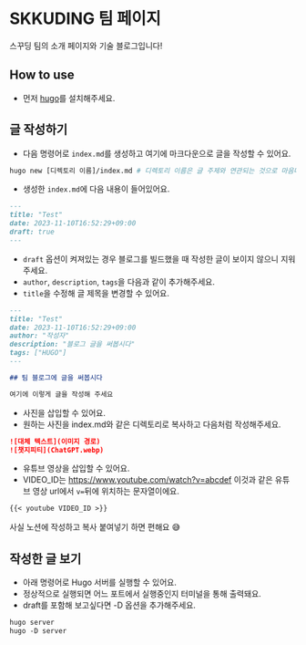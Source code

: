 # SKKUDING 팀 페이지

스꾸딩 팀의 소개 페이지와 기술 블로그입니다!

## How to use

- 먼저 [hugo](https://gohugo.io/installation/)를 설치해주세요.

## 글 작성하기

- 다음 명령어로 `index.md`를 생성하고 여기에 마크다운으로 글을 작성할 수 있어요.

```bash
hugo new [디렉토리 이름]/index.md # 디렉토리 이름은 글 주제와 연관되는 것으로 마음대로!
```

- 생성한 `index.md`에 다음 내용이 들어있어요.

```markdown
---
title: "Test"
date: 2023-11-10T16:52:29+09:00
draft: true
---
```

- `draft` 옵션이 켜져있는 경우 블로그를 빌드했을 때 작성한 글이 보이지 않으니 지워주세요.
- `author`, `description`, `tags`을 다음과 같이 추가해주세요.
- `title`을 수정해 글 제목을 변경할 수 있어요.

```markdown
---
title: "Test"
date: 2023-11-10T16:52:29+09:00
author: "작성자"
description: "블로그 글을 써봅시다"
tags: ["HUGO"]
---

## 팀 블로그에 글을 써봅시다

여기에 이렇게 글을 작성해 주세요
```

- 사진을 삽입할 수 있어요.
- 원하는 사진을 index.md와 같은 디렉토리로 복사하고 다음처럼 작성해주세요.

```markdown
![대체 텍스트](이미지 경로)
![챗지피티](ChatGPT.webp)
```

- 유튜브 영상을 삽입할 수 있어요.
- VIDEO_ID는 https://www.youtube.com/watch?v=abcdef 이것과 같은 유튜브 영상 url에서 `v=`뒤에 위치하는 문자열이에요.

```markdown
{{< youtube VIDEO_ID >}}
```

<aside>
사실 노션에 작성하고 복사 붙여넣기 하면 편해요 😅

</aside>

## 작성한 글 보기

- 아래 명령어로 Hugo 서버를 실행할 수 있어요.
- 정상적으로 실행되면 어느 포트에서 실행중인지 터미널을 통해 출력돼요.
- draft를 포함해 보고싶다면 -D 옵션을 추가해주세요.

```markdown
hugo server
hugo -D server
```
